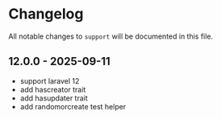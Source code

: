 # Changelog

All notable changes to `support` will be documented in this file.

## 12.0.0 - 2025-09-11

- support laravel 12
- add hascreator trait
- add hasupdater trait
- add randomorcreate test helper